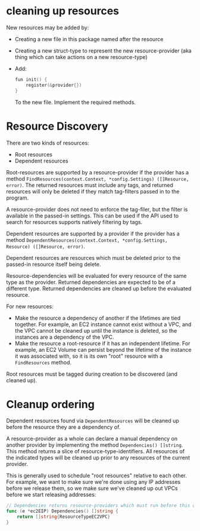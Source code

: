 # cleaning up resources

New resources may be added by:

* Creating a new file in this package named after the resource
* Creating a new struct-type to represent the new resource-provider
  (aka thing which can take actions on a new resource-type)
* Add:

  ```go
  fun init() {
      register(&provider{})
  }
  ```

  To the new file. Implement the required methods.

# Resource Discovery

There are two kinds of resources:

* Root resources
* Dependent resources

Root-resources are supported by a resource-provider if the provider
has a method `FindResources(context.Context, *config.Settings) ([]Resource, error)`.
The returned resources must include any tags, and returned resources
will only be deleted if they match tag-filters passed in to the program.

A resource-provider does not need to enforce the tag-filer, but the filter
is available in the passed-in settings. This can be used if the API used to
search for resources supports natively filtering by tags.

Dependent resources are supported by a provider if the provider has a
method `DependentResources(context.Context, *config.Settings, Resource) ([]Resource, error)`.

Dependent resources are resources which must be deleted prior to the
passed-in resource itself being delete.

Resource-dependencies will be evaluated for every resource
of the same type as the provider. Returned dependencies are expected
to be of a different type. Returned dependencies are cleaned
up before the evaluated resource.

For new resources:

* Make the resource a dependency of another if the lifetimes
  are tied together. For example, an EC2 instance cannot exist
  without a VPC, and the VPC cannot be cleaned up until the instance
  is deleted, so the instances are a dependency of the VPC.
* Make the resource a root-resource if it has an independent
  lifetime. For example, an EC2 Volume can persist beyond the
  lifetime of the instance it was associated with, so it is its
  own "root" resource with a `FindResources` method.

Root resources must be tagged during creation to be discovered
(and cleaned up).

# Cleanup ordering

Dependent resources found via `DependentResources` will be cleaned up
before the resource they are a dependency of.

A resource-provider as a whole can declare a manual dependency on
another provider by implementing the method `Dependencies() []string`.
This method returns a slice of resource-type-identifiers. All resources
of the indicated types will be cleaned up prior to any resources of the
current provider.

This is generally used to schedule "root resources" relative to each
other. For example, we want to make sure we're done using any IP addresses
before we release them, so we make sure we've cleaned up out VPCs before
we start releasing addresses:

```go
// Dependencies returns resource-providers which must run before this one.
func (e *ec2EIP) Dependencies() []string {
	return []string{ResourceTypeEC2VPC}
}
```
